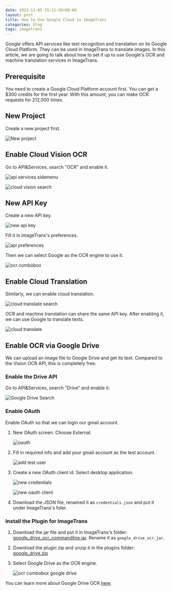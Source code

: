 ```yaml
---
date: 2023-11-05 15:11:50+08:00
layout: post
title: How to Use Google Cloud in ImageTrans
categories: blog
tags: imagetrans
---
```


Google offers API services like text recognition and translation on its Google Cloud Platform. They can be used in ImageTrans to translate images. In this article, we are going to talk about how to set it up to use Google's OCR and machine translation services in ImageTrans.

## Prerequisite

You need to create a Google Cloud Platform account first. You can get a $300 credits for the first year. With this amount, you can make OCR requests for 212,000 times.

## New Project

Create a new project first.

![New project](/album/googlecloud/new_project.jpg)

## Enable Cloud Vision OCR

Go to API&Services, search "OCR" and enable it.

![api services sidemenu](/album/googlecloud/api_services_sidemenu.jpg)

![cloud vision search](/album/googlecloud/cloud_vision_search.jpg)


## New API Key

Create a new API key.

![new api key](/album/googlecloud/cloud_vision_new_api_key.jpg)

Fill it in ImageTrans's preferences.

![api preferences](/album/googlecloud/google_api_preferences.jpg)

Then we can select Google as the OCR engine to use it.

![ocr combobox](/album/googlecloud/ocr_combobox.jpg)

## Enable Cloud Translation

Similarly, we can enable cloud translation.

![cloud translate search](/album/googlecloud/cloud_translate_search.jpg)

OCR and machine translation can share the same API key. After enabling it, we can use Google to translate texts.

![cloud translate](/album/googlecloud/google_translate.jpg)

## Enable OCR via Google Drive

We can upload an image file to Google Drive and get its text. Compared to the Vision OCR API, this is completely free.

### Enable the Drive API

Go to API&Services, search "Drive" and enable it.

![Google Drive Search](/album/googlecloud/drive_search.jpg)

### Enable OAuth

Enable OAuth so that we can login our gmail account.

1. New OAuth screen. Choose External.
    
   ![oauth](/album/googlecloud/oauth.jpg)
   
2. Fill in required info and add your gmail account as the test account.

   ![add test user](/album/googlecloud/test_user.jpg)

3. Create a new OAuth client id. Select desktop application.

   ![new credentials](/album/googlecloud/cloud_vision_new_api_key.jpg)
   
   ![new oauth client](/album/googlecloud/new_oauth_client.jpg)

4. Download the JSON file, renamed it as `credentials.json` and put it under ImageTrans's foler.

### Install the Plugin for ImageTrans

1. Download the jar file and put it in ImageTrans's folder: [google_drive_ocr_commandline.jar](https://github.com/xulihang/Google-Drive-OCR-Java/releases/download/builds/google_drive_ocr_commandline.jar). Rename it as `google_drive_ocr.jar`.
2. Download the plugin zip and unzip it in the plugins folder: [google_drive.zip](https://github.com/xulihang/ImageTrans-docs/files/7404613/google_drive.zip)
3. Select Google Drive as the OCR engine.

   ![ocr combobox google drive](/album/googlecloud/ocr_combobox_google_drive.jpg)

You can learn more about Google Drive OCR [here](https://github.com/xulihang/ImageTrans_plugins/tree/master/googledriveOCR).




